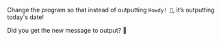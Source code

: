 Change the program so that instead of outputting ``Howdy! 🤠``, it’s outputting today's date!

Did you get the new message to output? 👀


